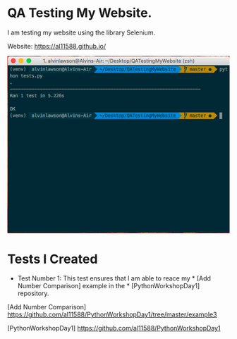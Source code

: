 # QA Testing My Website.

I am testing my website using the library Selenium.

Website: https://al11588.github.io/

![Image of Test](https://raw.githubusercontent.com/al11588/QATestingMyWebsite/master/tests.png?token=AFM1uDMIdZPPKJuesum-Ctdx1vXcDMXeks5YmXRFwA%3D%3D)

# Tests I Created

* Test Number 1: This test ensures that I am able to reace my * [Add Number Comparison] example in the * [PythonWorkshopDay1] repository.


[Add Number Comparison] https://github.com/al11588/PythonWorkshopDay1/tree/master/example3

[PythonWorkshopDay1] https://github.com/al11588/PythonWorkshopDay1